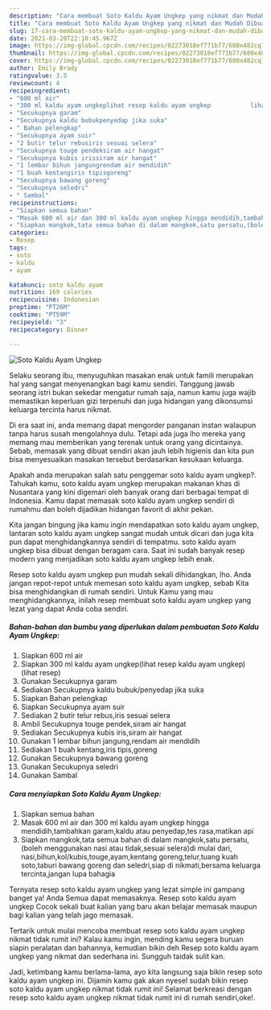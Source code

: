 ```yaml
---
description: "Cara membuat Soto Kaldu Ayam Ungkep yang nikmat dan Mudah Dibuat"
title: "Cara membuat Soto Kaldu Ayam Ungkep yang nikmat dan Mudah Dibuat"
slug: 17-cara-membuat-soto-kaldu-ayam-ungkep-yang-nikmat-dan-mudah-dibuat
date: 2021-03-20T22:10:45.967Z
image: https://img-global.cpcdn.com/recipes/02273018ef771b77/680x482cq70/soto-kaldu-ayam-ungkep-foto-resep-utama.jpg
thumbnail: https://img-global.cpcdn.com/recipes/02273018ef771b77/680x482cq70/soto-kaldu-ayam-ungkep-foto-resep-utama.jpg
cover: https://img-global.cpcdn.com/recipes/02273018ef771b77/680x482cq70/soto-kaldu-ayam-ungkep-foto-resep-utama.jpg
author: Emily Brady
ratingvalue: 3.5
reviewcount: 4
recipeingredient:
- "600 ml air"
- "300 ml kaldu ayam ungkeplihat resep kaldu ayam ungkep           lihat resep"
- "Secukupnya garam"
- "Secukupnya kaldu bubukpenyedap jika suka"
- " Bahan pelengkap"
- "Secukupnya ayam suir"
- "2 butir telur rebusiris sesuai selera"
- "Secukupnya touge pendeksiram air hangat"
- "Secukupnya kubis irissiram air hangat"
- "1 lembar bihun jangungrendam air mendidih"
- "1 buah kentangiris tipisgoreng"
- "Secukupnya bawang goreng"
- "Secukupnya seledri"
- " Sambal"
recipeinstructions:
- "Siapkan semua bahan"
- "Masak 600 ml air dan 300 ml kaldu ayam ungkep hingga mendidih,tambahkan garam,kaldu atau penyedap,tes rasa,matikan api"
- "Siapkan mangkok,tata semua bahan di dalam mangkok,satu persatu,(boleh menggunakan nasi atau tidak,sesuai selera)di mulai dari, nasi,bihun,kol/kubis,touge,ayam,kentang goreng,telur,tuang kuah soto,taburi bawang goreng dan seledri,siap di nikmati,bersama keluarga tercinta,jangan lupa bahagia"
categories:
- Resep
tags:
- soto
- kaldu
- ayam

katakunci: soto kaldu ayam 
nutrition: 169 calories
recipecuisine: Indonesian
preptime: "PT26M"
cooktime: "PT59M"
recipeyield: "3"
recipecategory: Dinner

---
```



![Soto Kaldu Ayam Ungkep](https://img-global.cpcdn.com/recipes/02273018ef771b77/680x482cq70/soto-kaldu-ayam-ungkep-foto-resep-utama.jpg)

Selaku seorang ibu, menyuguhkan masakan enak untuk famili merupakan hal yang sangat menyenangkan bagi kamu sendiri. Tanggung jawab seorang istri bukan sekedar mengatur rumah saja, namun kamu juga wajib memastikan keperluan gizi terpenuhi dan juga hidangan yang dikonsumsi keluarga tercinta harus nikmat.

Di era  saat ini, anda memang dapat mengorder panganan instan walaupun tanpa harus susah mengolahnya dulu. Tetapi ada juga lho mereka yang memang mau memberikan yang terenak untuk orang yang dicintainya. Sebab, memasak yang dibuat sendiri akan jauh lebih higienis dan kita pun bisa menyesuaikan masakan tersebut berdasarkan kesukaan keluarga. 



Apakah anda merupakan salah satu penggemar soto kaldu ayam ungkep?. Tahukah kamu, soto kaldu ayam ungkep merupakan makanan khas di Nusantara yang kini digemari oleh banyak orang dari berbagai tempat di Indonesia. Kamu dapat memasak soto kaldu ayam ungkep sendiri di rumahmu dan boleh dijadikan hidangan favorit di akhir pekan.

Kita jangan bingung jika kamu ingin mendapatkan soto kaldu ayam ungkep, lantaran soto kaldu ayam ungkep sangat mudah untuk dicari dan juga kita pun dapat menghidangkannya sendiri di tempatmu. soto kaldu ayam ungkep bisa dibuat dengan beragam cara. Saat ini sudah banyak resep modern yang menjadikan soto kaldu ayam ungkep lebih enak.

Resep soto kaldu ayam ungkep pun mudah sekali dihidangkan, lho. Anda jangan repot-repot untuk memesan soto kaldu ayam ungkep, sebab Kita bisa menghidangkan di rumah sendiri. Untuk Kamu yang mau menghidangkannya, inilah resep membuat soto kaldu ayam ungkep yang lezat yang dapat Anda coba sendiri.

<!--inarticleads1-->

##### Bahan-bahan dan bumbu yang diperlukan dalam pembuatan Soto Kaldu Ayam Ungkep:

1. Siapkan 600 ml air
1. Siapkan 300 ml kaldu ayam ungkep(lihat resep kaldu ayam ungkep)           (lihat resep)
1. Gunakan Secukupnya garam
1. Sediakan Secukupnya kaldu bubuk/penyedap jika suka
1. Siapkan  Bahan pelengkap
1. Siapkan Secukupnya ayam suir
1. Sediakan 2 butir telur rebus,iris sesuai selera
1. Ambil Secukupnya touge pendek,siram air hangat
1. Sediakan Secukupnya kubis iris,siram air hangat
1. Gunakan 1 lembar bihun jangung,rendam air mendidih
1. Sediakan 1 buah kentang,iris tipis,goreng
1. Gunakan Secukupnya bawang goreng
1. Gunakan Secukupnya seledri
1. Gunakan  Sambal




<!--inarticleads2-->

##### Cara menyiapkan Soto Kaldu Ayam Ungkep:

1. Siapkan semua bahan
1. Masak 600 ml air dan 300 ml kaldu ayam ungkep hingga mendidih,tambahkan garam,kaldu atau penyedap,tes rasa,matikan api
1. Siapkan mangkok,tata semua bahan di dalam mangkok,satu persatu,(boleh menggunakan nasi atau tidak,sesuai selera)di mulai dari, nasi,bihun,kol/kubis,touge,ayam,kentang goreng,telur,tuang kuah soto,taburi bawang goreng dan seledri,siap di nikmati,bersama keluarga tercinta,jangan lupa bahagia




Ternyata resep soto kaldu ayam ungkep yang lezat simple ini gampang banget ya! Anda Semua dapat memasaknya. Resep soto kaldu ayam ungkep Cocok sekali buat kalian yang baru akan belajar memasak maupun bagi kalian yang telah jago memasak.

Tertarik untuk mulai mencoba membuat resep soto kaldu ayam ungkep nikmat tidak rumit ini? Kalau kamu ingin, mending kamu segera buruan siapin peralatan dan bahannya, kemudian bikin deh Resep soto kaldu ayam ungkep yang nikmat dan sederhana ini. Sungguh taidak sulit kan. 

Jadi, ketimbang kamu berlama-lama, ayo kita langsung saja bikin resep soto kaldu ayam ungkep ini. Dijamin kamu gak akan nyesel sudah bikin resep soto kaldu ayam ungkep nikmat tidak rumit ini! Selamat berkreasi dengan resep soto kaldu ayam ungkep nikmat tidak rumit ini di rumah sendiri,oke!.

